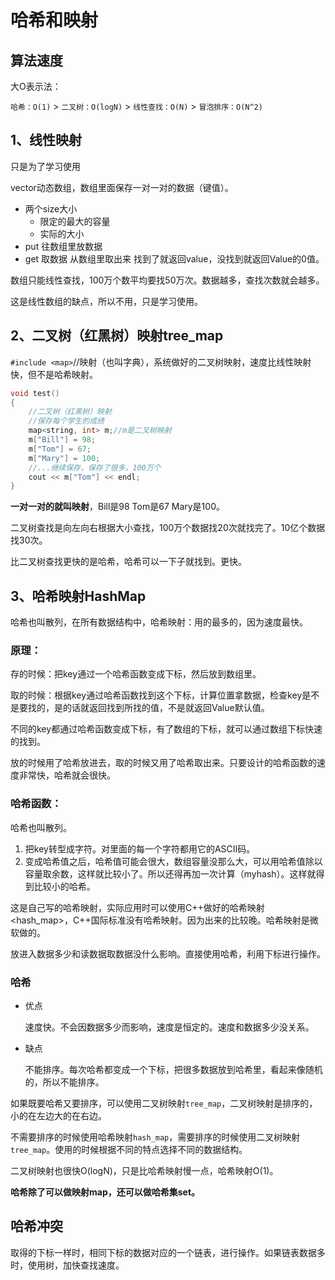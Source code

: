 # 哈希和映射

## 算法速度

大O表示法：

`哈希：O(1)` > `二叉树：O(logN)` > `线性查找：O(N)` > `冒泡排序：O(N^2)`

## 1、线性映射

只是为了学习使用

vector动态数组，数组里面保存一对一对的数据（键值）。

- 两个size大小
  - 限定的最大的容量
  - 实际的大小
- put 往数组里放数据
- get 取数据 从数组里取出来 找到了就返回value，没找到就返回Value的0值。

数组只能线性查找，100万个数平均要找50万次。数据越多，查找次数就会越多。

这是线性数组的缺点，所以不用，只是学习使用。

## 2、二叉树（红黑树）映射tree_map

`#include <map>`//映射（也叫字典），系统做好的二叉树映射，速度比线性映射快，但不是哈希映射。

```c++
void test()
{
    //二叉树（红黑树）映射
    //保存每个学生的成绩
    map<string, int> m;//m是二叉树映射
    m["Bill"] = 98;
    m["Tom"] = 67;
    m["Mary"] = 100;
    //...继续保存，保存了很多，100万个
    cout << m["Tom"] << endl;
}
```

**一对一对的就叫映射**，Bill是98 Tom是67 Mary是100。

二叉树查找是向左向右根据大小查找，100万个数据找20次就找完了。10亿个数据找30次。

比二叉树查找更快的是哈希，哈希可以一下子就找到。更快。

## 3、哈希映射HashMap

哈希也叫散列，在所有数据结构中，哈希映射：用的最多的，因为速度最快。

### 原理：

存的时候：把key通过一个哈希函数变成下标，然后放到数组里。

取的时候：根据key通过哈希函数找到这个下标，计算位置拿数据，检查key是不是要找的，是的话就返回找到所找的值，不是就返回Value默认值。

不同的key都通过哈希函数变成下标，有了数组的下标，就可以通过数组下标快速的找到。

放的时候用了哈希放进去，取的时候又用了哈希取出来。只要设计的哈希函数的速度非常快，哈希就会很快。

### 哈希函数：

哈希也叫散列。

1. 把key转型成字符。对里面的每一个字符都用它的ASCII码。
2. 变成哈希值之后，哈希值可能会很大，数组容量没那么大，可以用哈希值除以容量取余数，这样就比较小了。所以还得再加一次计算（myhash）。这样就得到比较小的哈希。

这是自己写的哈希映射，实际应用时可以使用C++做好的哈希映射<hash_map>，C++国际标准没有哈希映射。因为出来的比较晚。哈希映射是微软做的。

放进入数据多少和读数据取数据没什么影响。直接使用哈希，利用下标进行操作。

### 哈希

- 优点

  速度快。不会因数据多少而影响，速度是恒定的。速度和数据多少没关系。

- 缺点

  不能排序。每次哈希都变成一个下标，把很多数据放到哈希里，看起来像随机的，所以不能排序。


如果既要哈希又要排序，可以使用二叉树映射`tree_map`，二叉树映射是排序的，小的在左边大的在右边。

不需要排序的时候使用哈希映射`hash_map`，需要排序的时候使用二叉树映射`tree_map`。使用的时候根据不同的特点选择不同的数据结构。

二叉树映射也很快O(logN)，只是比哈希映射慢一点，哈希映射O(1)。

**哈希除了可以做映射map，还可以做哈希集set。**

## 哈希冲突

取得的下标一样时，相同下标的数据对应的一个链表，进行操作。如果链表数据多时，使用树，加快查找速度。

